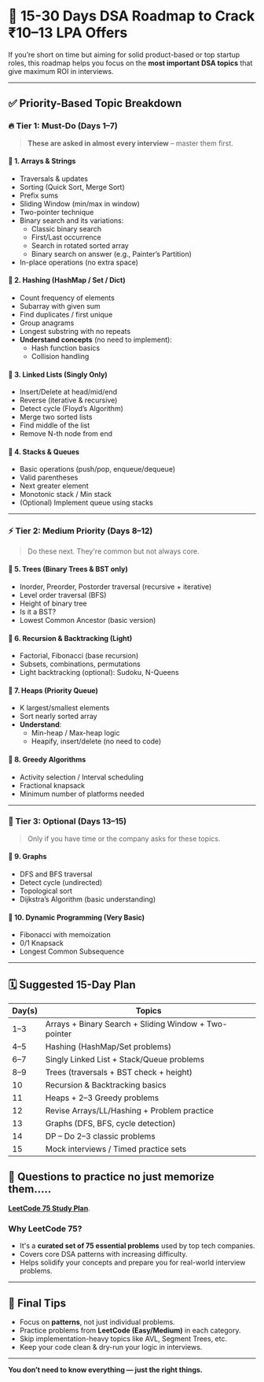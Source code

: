 # 🚀 15-30 Days DSA Roadmap to Crack ₹10–13 LPA Offers

If you’re short on time but aiming for solid product-based or top startup roles, this roadmap helps you focus on the **most important DSA topics** that give maximum ROI in interviews.

---

## ✅ Priority-Based Topic Breakdown

### 🔥 Tier 1: Must-Do (Days 1–7)

> **These are asked in almost every interview** – master them first.

#### 🔹 1. Arrays & Strings
- Traversals & updates
- Sorting (Quick Sort, Merge Sort)
- Prefix sums
- Sliding Window (min/max in window)
- Two-pointer technique
- Binary search and its variations:
  - Classic binary search
  - First/Last occurrence
  - Search in rotated sorted array
  - Binary search on answer (e.g., Painter’s Partition)
- In-place operations (no extra space)

#### 🔹 2. Hashing (HashMap / Set / Dict)
- Count frequency of elements
- Subarray with given sum
- Find duplicates / first unique
- Group anagrams
- Longest substring with no repeats
- **Understand concepts** (no need to implement):
  - Hash function basics
  - Collision handling

#### 🔹 3. Linked Lists (Singly Only)
- Insert/Delete at head/mid/end
- Reverse (iterative & recursive)
- Detect cycle (Floyd’s Algorithm)
- Merge two sorted lists
- Find middle of the list
- Remove N-th node from end

#### 🔹 4. Stacks & Queues
- Basic operations (push/pop, enqueue/dequeue)
- Valid parentheses
- Next greater element
- Monotonic stack / Min stack
- (Optional) Implement queue using stacks

---

### ⚡ Tier 2: Medium Priority (Days 8–12)

> Do these next. They're common but not always core.

#### 🔹 5. Trees (Binary Trees & BST only)
- Inorder, Preorder, Postorder traversal (recursive + iterative)
- Level order traversal (BFS)
- Height of binary tree
- Is it a BST?
- Lowest Common Ancestor (basic version)

#### 🔹 6. Recursion & Backtracking (Light)
- Factorial, Fibonacci (base recursion)
- Subsets, combinations, permutations
- Light backtracking (optional): Sudoku, N-Queens

#### 🔹 7. Heaps (Priority Queue)
- K largest/smallest elements
- Sort nearly sorted array
- **Understand**:
  - Min-heap / Max-heap logic
  - Heapify, insert/delete (no need to code)

#### 🔹 8. Greedy Algorithms
- Activity selection / Interval scheduling
- Fractional knapsack
- Minimum number of platforms needed

---

### 🧊 Tier 3: Optional (Days 13–15)

> Only if you have time or the company asks for these topics.

#### 🔹 9. Graphs
- DFS and BFS traversal
- Detect cycle (undirected)
- Topological sort
- Dijkstra’s Algorithm (basic understanding)

#### 🔹 10. Dynamic Programming (Very Basic)
- Fibonacci with memoization
- 0/1 Knapsack
- Longest Common Subsequence

---

## 🗓️ Suggested 15-Day Plan

| Day(s) | Topics |
|--------|--------|
| 1–3    | Arrays + Binary Search + Sliding Window + Two-pointer |
| 4–5    | Hashing (HashMap/Set problems) |
| 6–7    | Singly Linked List + Stack/Queue problems |
| 8–9    | Trees (traversals + BST check + height) |
| 10     | Recursion & Backtracking basics |
| 11     | Heaps + 2–3 Greedy problems |
| 12     | Revise Arrays/LL/Hashing + Problem practice |
| 13     | Graphs (DFS, BFS, cycle detection) |
| 14     | DP – Do 2–3 classic problems |
| 15     | Mock interviews / Timed practice sets |

## 🎯 Questions to practice no just memorize them.....
**[LeetCode 75 Study Plan](https://leetcode.com/studyplan/leetcode-75/)**.

### Why LeetCode 75?

- It's a **curated set of 75 essential problems** used by top tech companies.
- Covers core DSA patterns with increasing difficulty.
- Helps solidify your concepts and prepare you for real-world interview problems.

---

## 🧠 Final Tips

- Focus on **patterns**, not just individual problems.
- Practice problems from **LeetCode (Easy/Medium)** in each category.
- Skip implementation-heavy topics like AVL, Segment Trees, etc.
- Keep your code clean & dry-run your logic in interviews.

---

**You don’t need to know everything — just the right things.**
